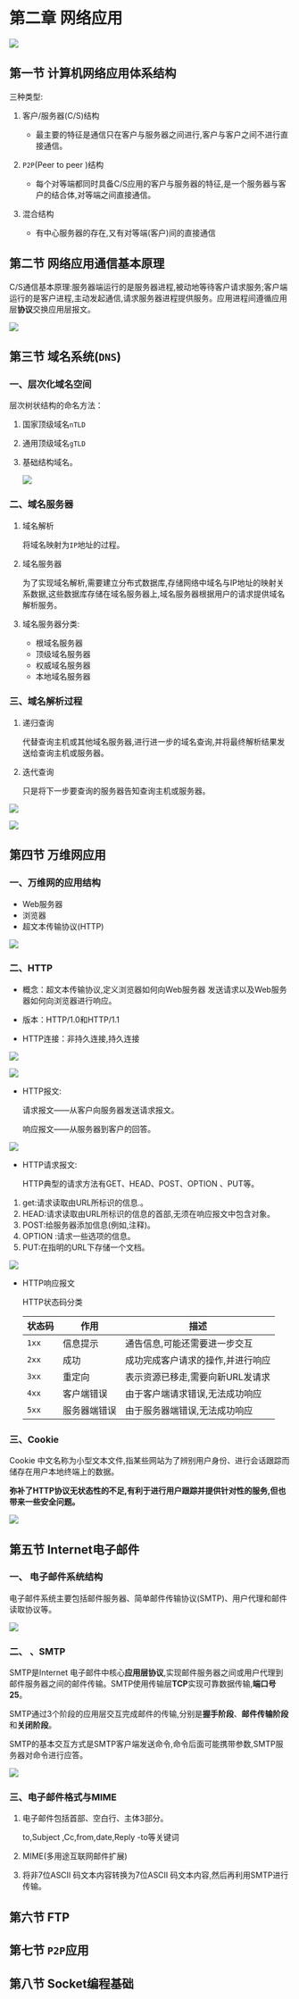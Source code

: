 # 第二章 网络应用

![](F:\自考\计算机网络原理\img\2020-05-23_202751.jpg)

## 第一节 计算机网络应用体系结构

 三种类型:

1. 客户/服务器(C/S)结构
   - 最主要的特征是通信只在客户与服务器之间进行,客户与客户之间不进行直接通信。

2. `P2P`(Peer to peer )结构
   - 每个对等端都同时具备C/S应用的客户与服务器的特征,是一个服务器与客户的结合体,对等端之间直接通信。

3. 混合结构
   - 有中心服务器的存在,又有对等端(客户)间的直接通信

## 第二节 网络应用通信基本原理

 C/S通信基本原理:服务器端运行的是服务器进程,被动地等待客户请求服务;客户端运行的是客户进程,主动发起通信,请求服务器进程提供服务。应用进程间遵循应用层**协议**交换应用层报文。

![](F:\自考\计算机网络原理\img\2020-06-03_222828.jpg)

## 第三节 域名系统(`DNS`)

### 一、层次化域名空间

 层次树状结构的命名方法：

1. 国家顶级域名`nTLD`

2. 通用顶级域名`gTLD`

3. 基础结构域名。

   ![](F:\自考\计算机网络原理\img\2020-06-03_223942.jpg)

### 二、域名服务器

1. 域名解析

   将域名映射为`IP`地址的过程。

2. 域名服务器

   为了实现域名解析,需要建立分布式数据库,存储网络中域名与IP地址的映射关系数据,这些数据库存储在域名服务器上,域名服务器根据用户的请求提供域名解析服务。

3. 域名服务器分类:
   - 根域名服务器
   - 顶级域名服务器
   - 权威域名服务器
   - 本地域名服务器

###  三、域名解析过程

1. 递归查询

   代替查询主机或其他域名服务器,进行进一步的域名查询,并将最终解析结果发送给查询主机或服务器。

2. 迭代查询

   只是将下一步要查询的服务器告知查询主机或服务器。

![](F:\自考\计算机网络原理\img\2020-06-03_225902.jpg)

![](F:\自考\计算机网络原理\img\2020-06-03_230404.jpg)

## 第四节 万维网应用

### 一、万维网的应用结构

- Web服务器
- 浏览器
- 超文本传输协议(HTTP)

![](F:\自考\计算机网络原理\img\2020-06-04_212839.jpg)

### 二、HTTP

- 概念：超文本传输协议,定义浏览器如何向Web服务器 发送请求以及Web服务器如何向浏览器进行响应。

- 版本：HTTP/1.0和HTTP/1.1

- HTTP连接：非持久连接,持久连接

![](F:\自考\计算机网络原理\img\2020-06-04_213442.jpg)

![](F:\自考\计算机网络原理\img\2020-06-04_214220.jpg)

-  HTTP报文:

   请求报文——从客户向服务器发送请求报文。

   响应报文——从服务器到客户的回答。

![](F:\自考\计算机网络原理\img\2020-06-04_214649.jpg)

-  HTTP请求报文:

   HTTP典型的请求方法有GET、HEAD、POST、OPTION 、PUT等。

  1. get:请求读取由URL所标识的信息.。
  2. HEAD:请求读取由URL所标识的信息的首部,无须在响应报文中包含对象。
  3. POST:给服务器添加信息(例如,注释)。
  4. OPTION :请求一些选项的信息。
  5. PUT:在指明的URL下存储一个文档。

![](F:\自考\计算机网络原理\img\2020-06-04_215126.jpg)



- HTTP响应报文

  HTTP状态码分类

  | 状态码 | 作用         | 描述                              |
  | ------ | ------------ | --------------------------------- |
  | `1xx`  | 信息提示     | 通告信息,可能还需要进一步交互     |
  | `2xx`  | 成功         | 成功完成客户请求的操作,并进行响应 |
  | `3xx`  | 重定向       | 表示资源已移走,需要向新URL发请求  |
  | `4xx`  | 客户端错误   | 由于客户端请求错误,无法成功响应   |
  | `5xx`  | 服务器端错误 | 由于服务器端错误,无法成功响应     |

### 三、Cookie

Cookie 中文名称为小型文本文件,指某些网站为了辨别用户身份、进行会话跟踪而储存在用户本地终端上的数据。

**弥补了HTTP协议无状态性的不足,有利于进行用户跟踪并提供针对性的服务,但也带来一些安全问题。**

![](F:\自考\计算机网络原理\img\2020-06-04_220036.jpg)

## 第五节 Internet电子邮件

### 一、 电子邮件系统结构

电子邮件系统主要包括邮件服务器、简单邮件传输协议(SMTP)、用户代理和邮件读取协议等。

![](F:\自考\计算机网络原理\img\2020-06-04_220526.jpg)

### 二、 、SMTP

SMTP是Internet 电子邮件中核心**应用层协议**,实现邮件服务器之间或用户代理到邮件服务器之间的邮件传输。SMTP使用传输层**TCP**实现可靠数据传输,**端口号25**。

SMTP通过3个阶段的应用层交互完成邮件的传输,分别是**握手阶段**、**邮件传输阶段**和**关闭阶段**。

SMTP的基本交互方式是SMTP客户端发送命令,命令后面可能携带参数,SMTP服务器对命令进行应答。

![](F:\自考\计算机网络原理\img\2020-06-04_221114.jpg)

###  三、电子邮件格式与MIME

1. 电子邮件包括首部、空白行、主体3部分。

    to,Subject ,Cc,from,date,Reply -to等关键词

2. MIME(多用途互联网邮件扩展)
3.  将非7位ASCII 码文本内容转换为7位ASCII 码文本内容,然后再利用SMTP进行传输。

## 第六节 FTP

## 第七节 `P2P`应用

## 第八节 Socket编程基础